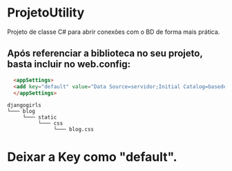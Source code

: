 # ProjetoUtility
Projeto de classe C# para abrir conexões com o BD de forma mais prática.

## Após referenciar a biblioteca no seu projeto, basta incluir no web.config:

```html
  <appSettings>
  <add key="default" value="Data Source=servidor;Initial Catalog=basededados;User ID=usuario;Password=senha" />
  </appSettings>
```
    djangogirls
    └─── blog
         └─── static
              └─── css
                   └─── blog.css
    
# Deixar a Key como "default".

